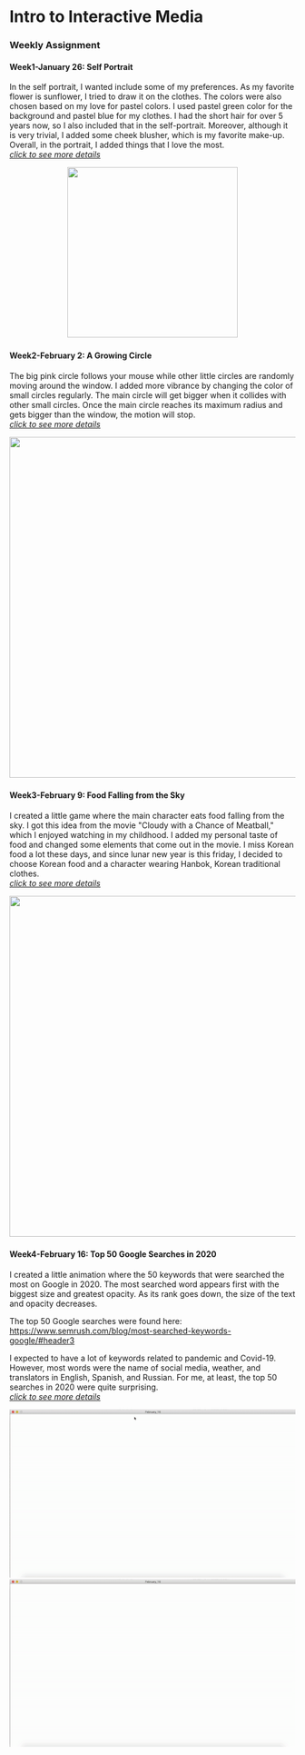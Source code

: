 # Intro to Interactive Media

### Weekly Assignment ###
#### Week1-January 26: Self Portrait ####
In the self portrait, I wanted include some of my preferences. As my favorite flower is sunflower, I tried to draw it on the clothes. The colors were also chosen based on my love for pastel colors. I used pastel green color for the background and pastel blue for my clothes. I had the short hair for over 5 years now, so I also included that in the self-portrait. Moreover, although it is very trivial, I added some cheek blusher, which is my favorite make-up. Overall, in the portrait, I added things that I love the most.<br>
[*click to see more details*](https://github.com/nakyeongahn/IntrotoIM/blob/main/January_26/README.md)

<p align="center">
<img src="January_26/self_portrait.png" width="300" height="300">
</p>



#### Week2-February 2: A Growing Circle ####
The big pink circle follows your mouse while other little circles are randomly moving around the window. I added more vibrance by changing the color of small circles regularly. The main circle will get bigger when it collides with other small circles. Once the main circle reaches its maximum radius and gets bigger than the window, the motion will stop.<br>
[*click to see more details*](https://github.com/nakyeongahn/IntrotoIM/blob/main/February_2/README.md)
<p align="center">
<img src="February_2/na2450_Week2_Assignment.gif" width="600" height="600">
</p>

#### Week3-February 9: Food Falling from the Sky
I created a little game where the main character eats food falling from the sky. I got this idea from the movie "Cloudy with a Chance of Meatball," which I enjoyed watching in my childhood. I added my personal taste of food and changed some elements that come out in the movie. I miss Korean food a lot these days, and since lunar new year is this friday, I decided to choose Korean food and a character wearing Hanbok, Korean traditional clothes. <br>
[*click to see more details*](https://github.com/nakyeongahn/IntrotoIM/blob/main/February_9/README.md)
<p align="center">
  <img src="February_9/img/animation.gif" width="800" height="600">
</p>

#### Week4-February 16: Top 50 Google Searches in 2020
I created a little animation where the 50 keywords that were searched the most on Google in 2020. The most searched word appears first with the biggest size and greatest opacity. As its rank goes down, the size of the text and opacity decreases. 

The top 50 Google searches were found here:
https://www.semrush.com/blog/most-searched-keywords-google/#header3

I expected to have a lot of keywords related to pandemic and Covid-19. However, most words were the name of social media, weather, and translators in English, Spanish, and Russian. For me, at least, the top 50 searches in 2020 were quite surprising.<br>
[*click to see more details*](https://github.com/nakyeongahn/IntrotoIM/blob/main/February_16/README.md)
<p align="center">
  <img src="February_16/February_16(1).gif">
  <img src="February_16/February_16(2).gif">
</p>
